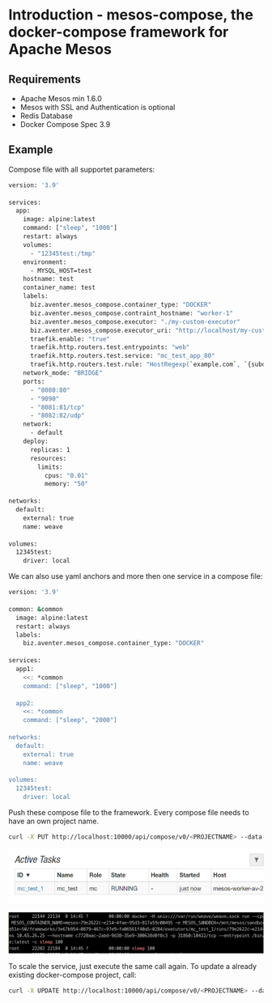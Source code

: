 # Introduction - mesos-compose, the docker-compose framework for Apache Mesos

## Requirements

- Apache Mesos min 1.6.0
- Mesos with SSL and Authentication is optional
- Redis Database
- Docker Compose Spec 3.9

## Example

Compose file with all supportet parameters:

```bash
version: '3.9'

services:
  app:
    image: alpine:latest
    command: ["sleep", "1000"]
    restart: always
    volumes:
      - "12345test:/tmp"
    environment:
      - MYSQL_HOST=test
    hostname: test
    container_name: test
    labels:
      biz.aventer.mesos_compose.container_type: "DOCKER"
      biz.aventer.mesos_compose.contraint_hostname: "worker-1"
      biz.aventer.mesos_compose.executor: "./my-custom-executor"
      biz.aventer.mesos_compose.executor_uri: "http://localhost/my-custom-executor"
      traefik.enable: "true"
      traefik.http.routers.test.entrypoints: "web"
      traefik.http.routers.test.service: "mc_test_app_80"
      traefik.http.routers.test.rule: "HostRegexp(`example.com`, `{subdomain:[a-z]+}.example.com`)"
    network_mode: "BRIDGE"
    ports:
      - "8080:80"
      - "9090"
      - "8081:81/tcp"
      - "8082:82/udp"
    network:
      - default
    deploy:
      replicas: 1
      resources:
        limits:
          cpus: "0.01"
          memory: "50"

networks:
  default:
    external: true
    name: weave

volumes:
  12345test:
    driver: local

```

We can also use yaml anchors and more then one service in a compose file:

```bash
version: '3.9'

common: &common
  image: alpine:latest
  restart: always
  labels:
    biz.aventer.mesos_compose.container_type: "DOCKER"

services:
  app1:
    <<: *common
    command: ["sleep", "1000"]

  app2:
    <<: *common
    command: ["sleep", "2000"]

networks:
  default:
    external: true
    name: weave

volumes:
  12345test:
    driver: local

```


Push these compose file to the framework. Every compose file needs to have an
own project name.

```bash
curl -X PUT http://localhost:10000/api/compose/v0/<PROJECTNAME> --data-binary @docs/example/docker-compose.yml
```

![image_2021-11-08-11-33-09](vx_images/image_2021-11-08-11-33-09.png)

![image_2021-11-08-11-33-47](vx_images/image_2021-11-08-11-33-47.png)

To scale the service, just execute the same call again. To update a already existing docker-compose project, call:

```bash
curl -X UPDATE http://localhost:10000/api/compose/v0/<PROJECTNAME> --data-binary @docs/example/docker-compose.yml
```
